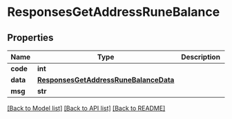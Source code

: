 # ResponsesGetAddressRuneBalance

## Properties
Name | Type | Description | Notes
------------ | ------------- | ------------- | -------------
**code** | **int** |  | [optional] 
**data** | [**ResponsesGetAddressRuneBalanceData**](ResponsesGetAddressRuneBalanceData.md) |  | [optional] 
**msg** | **str** |  | [optional] 

[[Back to Model list]](../README.md#documentation-for-models) [[Back to API list]](../README.md#documentation-for-api-endpoints) [[Back to README]](../README.md)

